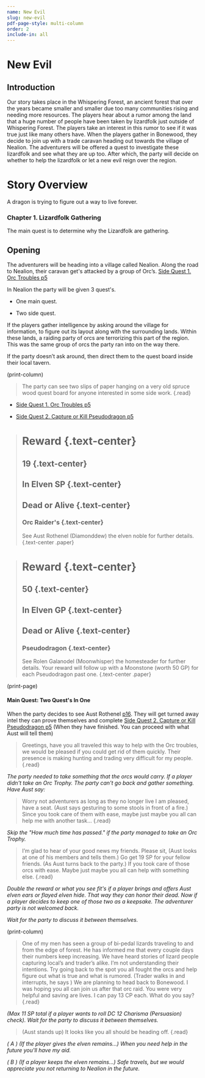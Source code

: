 ```yaml
---
name: New Evil
slug: new-evil
pdf-page-style: multi-column
order: 2
include-in: all
---
```


# New Evil

## Introduction
Our story takes place in the Whispering Forest, an ancient forest that over the years became smaller and smaller due too many communities rising and needing more resources. The players hear about a rumor among the land that a huge number of people have been taken by lizardfolk just outside of Whispering Forest. The players take an interest in this rumor to see if it was true just like many others have. When the players gather in Bonewood, they decide to join up with a trade caravan heading out towards the village of Nealion. The adventurers will be offered a quest to investigate these lizardfolk and see what they are up too. After which, the party will decide on whether to help the lizardfolk or let a new evil reign over the region.

# Story Overview
A dragon is trying to figure out a way to live forever.

### Chapter 1. Lizardfolk Gathering
The main quest is to determine why the Lizardfolk are gathering.

## Opening
The adventurers will be heading into a village called Nealion. Along the road to Nealion, their caravan get's attacked by a group of Orc’s. [Side Quest 1. Orc Troubles p5](side-quest)

In Nealion the party will be given 3 quest's.

* One main quest.

* Two side quest.

If the players gather intelligence by asking around the village for information, to figure out its layout along with the surrounding lands. Within these lands, a raiding party of orcs are terrorizing this part of the region. This was the same group of orcs the party ran into on the way there.

If the party doesn’t ask around, then direct them to the quest board inside their local tavern.

(print-column)

>The party can see two slips of paper hanging on a very old spruce wood quest board for anyone interested in some side work. {.read}

* [Side Quest 1. Orc Troubles p5](side-quest)

* [Side Quest 2. Capture or Kill Pseudodragon p5](side-quest)

># Reward {.text-center}
>
>## 19 {.text-center}
>
>## In Elven SP {.text-center}
>
>## Dead or Alive {.text-center}
>
>### Orc Raider's {.text-center}
>
>See Aust Rothenel (Diamonddew) the elven noble for further details. {.text-center .paper}

># Reward {.text-center}
>
>## 50 {.text-center}
>
>## In Elven GP {.text-center}
>
>## Dead or Alive {.text-center}
>
>### Pseudodragon {.text-center}
>
>See Rolen Galanodel (Moonwhisper) the homesteader for further details. Your reward will follow up with a Moonstone (worth 50 GP) for each Pseudodragon past one. {.text-center .paper}

(print-page)

#### Main Quest: Two Quest's In One

When the party decides to see Aust Rothenel [p16](npc). They will get turned away intel they can prove themselves and complete [Side Quest 2. Capture or Kill Pseudodragon p5](side-quest) (When they have finished. You can proceed with what Aust will tell them)

>Greetings, have you all traveled this way to help with the Orc troubles, we would be pleased if you could get rid of them quickly. Their presence is making hunting and trading very difficult for my people. {.read}

*The party needed to take something that the orcs would carry. If a player didn't take an Orc Trophy. The party can't go back and gather something. Have Aust say:*

>Worry not adventurers as long as they no longer live I am pleased, have a seat. (Aust says gesturing to some stools in front of a fire.) Since you took care of them with ease, maybe just maybe you all can help me with another task… {.read}

*Skip the "How much time has passed." if the party managed to take an Orc Trophy.*

 >I’m glad to hear of your good news my friends. Please sit, (Aust looks at one of his members and tells them.) Go get 19 SP for your fellow friends. (As Aust turns back to the party.) If you took care of those orcs with ease. Maybe just maybe you all can help with something else. {.read}

*Double the reward or what you see fit's if a player brings and offers Aust elven ears or flayed elven hide. That way they can honor their dead. Now if a player decides to keep one of those two as a keepsake. The adventurer party is not welcomed back.*

 *Wait for the party to discuss it between themselves.*

(print-column)

 >One of my men has seen a group of bi-pedal lizards traveling to and from the edge of forest. He has informed me that every couple days their numbers keep increasing. We have heard stories of lizard people capturing local’s and trader’s alike. I’m not understanding their intentions. Try going back to the spot you all fought the orcs and help figure out what is true and what is rumored. (Trader walks in and interrupts, he says ) We are planning to head back to Bonewood. I was hoping you all can join us after that orc raid. You were very helpful and saving are lives. I can pay 13 CP each. What do you say? {.read}

 *(Max 11 SP total if a player wants to roll DC 12 Charisma (Persuasion) check). Wait for the party to discuss it between themselves.*

>(Aust stands up) It looks like you all should be heading off. {.read}

*( A ) (If the player gives the elven remains…) When you need help in the future you'll have my aid.*

*( B ) (If a player keeps the elven remains...) Safe travels, but we would appreciate you not returning to Nealion in the future.*